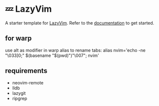 # 💤 LazyVim



A starter template for [LazyVim](https://github.com/LazyVim/LazyVim).
Refer to the [documentation](https://lazyvim.github.io/installation) to get started.

## for warp
use alt as modifier in warp
alias to rename tabs:
alias nvim='echo -ne "\033]0;" $(basename "$(pwd)")"\007"; nvim'

## requirements
- neovim-remote
- lldb
- lazygit
- ripgrep
